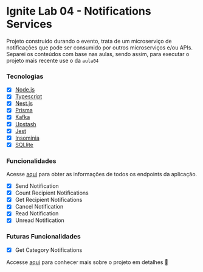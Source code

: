 # Ignite Lab 04 - Notifications Services

Projeto construído durando o evento, trata de um microserviço de notificações que pode ser consumido por outros microserviços e/ou APIs. Separei os conteúdos com base nas aulas, sendo assim, para executar o projeto mais recente use o da `aula04`

### Tecnologias

- [x] [Node.js](https://nodejs.org)
- [x] [Typescript](https://typescriptlang.org)
- [x] [Nest.js](https://nestjs.com/)
- [x] [Prisma](https://www.prisma.io/)
- [x] [Kafka](https://kafkajs.org/)
- [x] [Upstash](https://upstash.org/)
- [x] [Jest](https://jestjs.io/)
- [x] [Insominia](https://insomnia.rest/)
- [x] [SQLlite](https://www.sqlite.org/index.html)

### Funcionalidades

Acesse [aqui](./docs/ENDPOINTS.md) para obter as informações de todos os endpoints da aplicação.

- [x] Send Notification
- [x] Count Recipient Notifications
- [x] Get Recipient Notifications
- [x] Cancel Notification
- [x] Read Notification
- [x] Unread Notification

### Futuras Funcionalidades
- [x] Get Category Notifications


Accesse [aqui](./docs/DETAILS.md) para conhecer mais sobre o projeto em detalhes :eyes:  
